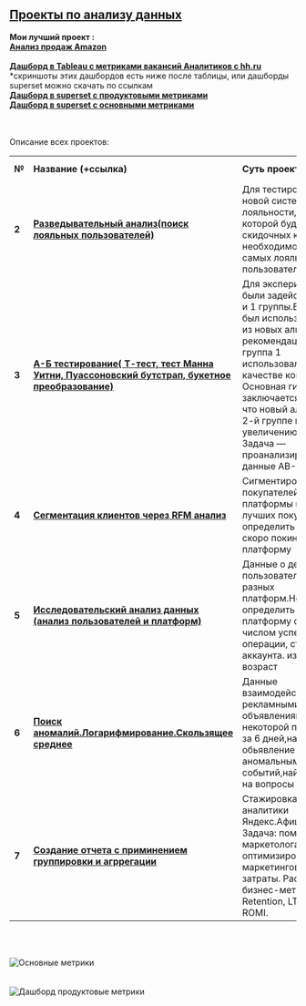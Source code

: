 ## <a href="https://praktikum.yandex.ru/data-analyst/" target="_blank"><b>Проекты по анализу данных</b></a>


<b>Мои лучший проект :</b><br/>
<a href="https://github.com/VetaOb/VetaOb/blob/main/Аналитика%20продаж%20Amazon%202020%20года.ipynb" target="_blank"><b>Анализ продаж Amazon</b></a><br/>
</a><br/>
<a href="https://public.tableau.com/views/DashofHH_ru2/Dashboard1?:language=en-US&:display_count=n&:origin=viz_share_link"><b>Дашборд в Tableau c метриками вакансий Аналитиков с hh.ru</b></a>
</a><br/>
*скриншоты этих дашбордов есть ниже после таблицы, или дашборды superset можно скачать по ссылкам</b></a>
</a><br/>
<a href="Продуктовые метрики. Дашборд superset.zip"><b>Дашборд в superset с продуктовыми метриками</b></a>
</a><br/>
<a href="Основные события.Дашборд superset.zip"><b>Дашборд в superset с основными метриками</b></a>
<br/><br/><br/>

Описание всех проектов:

<table>
<tr>
<td><b>№</b></td>
<td><b>Название (+ссылка)</b></td>
<td><b>Суть проекта</b></td>
<td><b>Используемые библиотеки</b></td>
<tr>
<td><b>2</b></td>
<td><a href="https://github.com/VetaOb/VetaOb/blob/main/Разведывательный%20анализ%20данных(поиск%20лояльных%20пользователей).ipynb" target="_blank"><b>Разведывательный анализ(поиск лояльных пользователей)</b></a></td>
<td>Для тестирования новой системы лояльности, целью которой будет выдача скидочных карт необходимо выделить самых лояльных пользователей</td>
<td><b>pandas</b>, <b>numpy</b>, <b>seaborn</b></td>
<tr>
<td> <b>3</b></td>
<td><a href="https://github.com/VetaOb/VetaOb/blob/main/%20А-Б%20тестирование(%20Т-тест%2C%20тест%20Манна%20Уитни%2C%20Пуассоновский%20бутстрап%2C%20бакетное%20преобразование).ipynb" target="_blank"><b>А-Б тестирование( Т-тест, тест Манна Уитни, Пуассоновский бутстрап, букетное преобразование)</b></a></td>
<td>Для эксперимента были задействованы 2 и 1 группы.В группе 2 был использован один из новых алгоритмов рекомендации постов, группа 1 использовалась в качестве контроля. Основная гипотеза заключается в том, что новый алгоритм во 2-й группе приведет к увеличению CTR. Задача — проанализировать данные АB-теста</td>
<td>pandas, <b>numpy</b>, <b>matplotlib</b>, <b>seaborn</b>, <b>pandahouse</b>, <b>scipy</b></td>
<tr>
<td> <b>4</b></td>
<td><a href="https://github.com/VetaOb/VetaOb/blob/main/Сегментация%20клиентов%20через%20RFM%20анализ.ipynb" target="_blank"><b>Сегментация клиентов через RFM анализ</b></a></td>
<td>Сигментировать покупателей платформы и найти лучших покупателей, определить тех кто скоро покинет платформу</td>
<td>pandas, numpy, matplotlib, <b>seaborn</b></td>
<tr>
<td> <b>5</b></td>
<td><a href="https://github.com/VetaOb/VetaOb/blob/main/Исследовательский%20анализ%20данных%20(%20анализ%20пользователей%20и%20платформ).ipynb" target="_blank"><b>Исследовательский анализ данных (анализ пользователей и платформ)</b></td>
<td>Данные о действиях пользователя с разных платформ.Необходимо определить платформу с большим числом успешных операции, статусом аккаунта. изучить возраст</td>
<td>pandas, matplotlib, <b>seaborn</b></td>
<tr>
<td> <b>6</b></td>
<td><a href="https://github.com/VetaOb/VetaOb/blob/main/Поиск%20аномалий.Логарифмирование.Скользящее%20среднее.ipynb" target="_blank"><b>Поиск аномалий.Логарифмирование.Скользящее среднее</b></a></td>
<td>Данные взаимодействий с рекламными объявлениями на некоторой площадке за 6 дней,найти обьявление с аномальным числом событий,найти ответы на вопросы</td>
<td>pandas, numpy, matplotlib, seaborn, scipy, <b>os</b></td>
<tr>
<td> <b>7</b></td>
<td><a href="https://github.com/VetaOb/VetaOb/blob/main/Создание%20отчета%20с%20приминением%20группировки%20и%20агррегации%20.ipynb" target="_blank"><b>Создание отчета с приминением группировки и агррегации</b></a></td>
<td>Стажировка в отделе аналитики Яндекс.Афиши. Задача: помочь маркетологам оптимизировать маркетинговые затраты.
Расчет бизнес-метрик: Retention, LTV, CAC, ROMI.
<td>pandas, matplotlib, <b>datetime</b></td>
</table>
<br/><br/>
   

![Основные метрики](https://user-images.githubusercontent.com/112506257/206138671-8e77d470-2143-4bc2-b963-66931f744786.jpg)
<br/><br/><br/>
![Дашборд продуктовые метрики](https://user-images.githubusercontent.com/112506257/206138706-b24e86f7-bec4-4d3b-b874-721e57a03a71.jpg)
